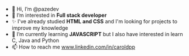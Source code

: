 - 👋 Hi, I’m @pazedev
- 👀 I’m interested in **Full stack developer**
- ✨ I've already studied **HTML and CSS** and I'm looking for projects to improve my knowledge
- 🌱 I’m currently learning **JAVASCRIPT** but I also have interested in learn C, Java and Python
- 📫 How to reach me www.linkedin.com/in/caroldpp

